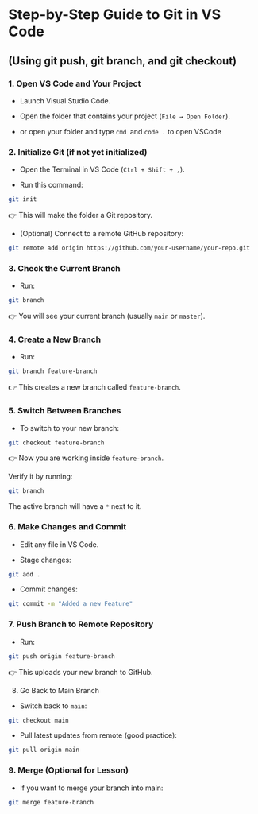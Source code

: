 # Step-by-Step Guide to Git in VS Code

## (Using git push, git branch, and git checkout)

### 1. Open VS Code and Your Project

- Launch Visual Studio Code.

- Open the folder that contains your project (`File → Open Folder`).
- or open your folder and type `cmd `and `code .` to open VSCode

### 2. Initialize Git (if not yet initialized)

- Open the Terminal in VS Code (`Ctrl + Shift + ,`).

- Run this command:

```bash
git init
```

👉 This will make the folder a Git repository.

- (Optional) Connect to a remote GitHub repository:

```bash
git remote add origin https://github.com/your-username/your-repo.git
```

### 3. Check the Current Branch

- Run:

```bash
git branch
```

👉 You will see your current branch (usually `main` or `master`).

### 4. Create a New Branch

- Run:

```bash
git branch feature-branch
```

👉 This creates a new branch called `feature-branch`.

### 5. Switch Between Branches

- To switch to your new branch:

```bash
git checkout feature-branch
```

👉 Now you are working inside `feature-branch`.

Verify it by running:

```bash
git branch
```

The active branch will have a `*` next to it.

### 6. Make Changes and Commit

- Edit any file in VS Code.

- Stage changes:

```bash
git add .
```

- Commit changes:

```bash
git commit -m "Added a new Feature"
```

### 7. Push Branch to Remote Repository

- Run:

```bash
git push origin feature-branch
```

👉 This uploads your new branch to GitHub.

8. Go Back to Main Branch

- Switch back to `main`:

```bash
git checkout main
```

- Pull latest updates from remote (good practice):

```bash
git pull origin main
```

### 9. Merge (Optional for Lesson)

- If you want to merge your branch into main:

```bash
git merge feature-branch
```
